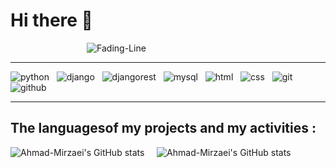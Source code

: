 # Hi there 👋
<!-- ![Fading-Line](https://user-images.githubusercontent.com/74038190/212284100-561aa473-3905-4a80-b561-0d28506553ee.gif) -->

&nbsp;&nbsp;&nbsp;&nbsp;&nbsp;&nbsp;&nbsp;&nbsp;&nbsp;&nbsp;&nbsp;&nbsp;&nbsp;&nbsp;&nbsp;&nbsp;&nbsp;&nbsp;&nbsp;&nbsp;&nbsp;&nbsp;&nbsp;&nbsp;&nbsp;&nbsp;&nbsp;&nbsp;&nbsp;&nbsp;&nbsp;![Fading-Line](https://user-images.githubusercontent.com/74038190/212284115-f47cd8ff-2ffb-4b04-b5bf-4d1c14c0247f.gif)

<!--
![home](https://user-images.githubusercontent.com/74038190/225813708-98b745f2-7d22-48cf-9150-083f1b00d6c9.gif)
-->
---

![python](https://img.shields.io/badge/Python-FFD43B?style=for-the-badge&logo=python&logoColor=blue) &nbsp; ![django](https://img.shields.io/badge/Django-092E20?style=for-the-badge&logo=django&logoColor=green) &nbsp; ![djangorest](https://img.shields.io/badge/django%20rest-ff1709?style=for-the-badge&logo=django&logoColor=white) &nbsp; ![mysql](https://img.shields.io/badge/MySQL-005C84?style=for-the-badge&logo=mysql&logoColor=white) &nbsp; ![html](https://img.shields.io/badge/HTML5-E34F26?style=for-the-badge&logo=html5&logoColor=white) &nbsp; ![css](https://img.shields.io/badge/CSS3-1572B6?style=for-the-badge&logo=css3&logoColor=white) &nbsp; ![git](https://img.shields.io/badge/GIT-E44C30?style=for-the-badge&logo=git&logoColor=white) &nbsp; ![github](https://img.shields.io/badge/GitHub-100000?style=for-the-badge&logo=github&logoColor=white)

---
## The languages ​​of my projects and my activities :
![Ahmad-Mirzaei's GitHub stats](https://github-readme-stats.vercel.app/api/top-langs/?username=Ahmad-Mirzaei&layout=donut) &nbsp; &nbsp; ![Ahmad-Mirzaei's GitHub stats](https://github-readme-stats.vercel.app/api?username=Ahmad-Mirzaei&show_icons=true&theme=merko) 

<!--
**Ahmad-Mirzaei/Ahmad-Mirzaei** is a ✨ _special_ ✨ repository because its `README.md` (this file) appears on your GitHub profile.

Here are some ideas to get you started:

- 🔭 I’m currently working on ...
- 🌱 I’m currently learning ...
- 👯 I’m looking to collaborate on ...
- 🤔 I’m looking for help with ...
- 💬 Ask me about ...
- 📫 How to reach me: ...
- 😄 Pronouns: ...
- ⚡ Fun fact: ...
-->
